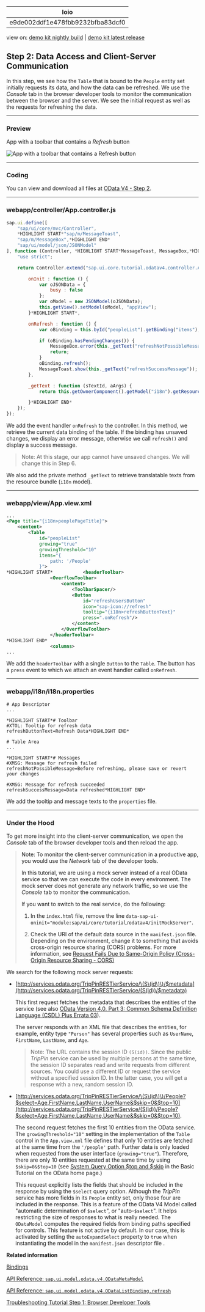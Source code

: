 <!-- loioe9de002ddf1e478fbb9232bfba83dcf0 -->

| loio |
| -----|
| e9de002ddf1e478fbb9232bfba83dcf0 |

<div id="loio">

view on: [demo kit nightly build](https://openui5nightly.hana.ondemand.com/#/topic/e9de002ddf1e478fbb9232bfba83dcf0) | [demo kit latest release](https://openui5.hana.ondemand.com/#/topic/e9de002ddf1e478fbb9232bfba83dcf0)</div>

## Step 2: Data Access and Client-Server Communication

In this step, we see how the `Table` that is bound to the `People` entity set initially requests its data, and how the data can be refreshed. We use the *Console* tab in the browser developer tools to monitor the communication between the browser and the server. We see the initial request as well as the requests for refreshing the data.

***

<a name="loioe9de002ddf1e478fbb9232bfba83dcf0__section_bt4_fxc_z1b"/>

### Preview

   
  
App with a toolbar that contains a *Refresh* button<a name="loioe9de002ddf1e478fbb9232bfba83dcf0__fig_blw_dkb_mcb"/>

 ![](loio0abcbb65bba54780948b00c20ce53690_LowRes.png "App with a toolbar that contains a Refresh
					button") 

***

<a name="loioe9de002ddf1e478fbb9232bfba83dcf0__section_tsr_gxc_z1b"/>

### Coding

You can view and download all files at [OData V4 - Step 2](https://openui5.hana.ondemand.com/explored.html#/sample/sap.ui.core.tutorial.odatav4.02/preview).

***

<a name="loioe9de002ddf1e478fbb9232bfba83dcf0__section_pvc_fyc_z1b"/>

### webapp/controller/App.controller.js

``` js
sap.ui.define([
	"sap/ui/core/mvc/Controller",
	*HIGHLIGHT START*"sap/m/MessageToast",
	"sap/m/MessageBox",*HIGHLIGHT END*
	"sap/ui/model/json/JSONModel"
], function (Controller, *HIGHLIGHT START*MessageToast, MessageBox,*HIGHLIGHT END* JSONModel) {
	"use strict";

	return Controller.extend("sap.ui.core.tutorial.odatav4.controller.App", {

		onInit : function () {
			var oJSONData = {
				busy : false
			};
			var oModel = new JSONModel(oJSONData);
			this.getView().setModel(oModel, "appView");
		}*HIGHLIGHT START*,

		onRefresh : function () {
			var oBinding = this.byId("peopleList").getBinding("items");

			if (oBinding.hasPendingChanges()) {
				MessageBox.error(this._getText("refreshNotPossibleMessage"));
				return;
			}
			oBinding.refresh();
			MessageToast.show(this._getText("refreshSuccessMessage"));
		},

		_getText : function (sTextId, aArgs) {
			return this.getOwnerComponent().getModel("i18n").getResourceBundle().getText(sTextId, aArgs);

		}*HIGHLIGHT END*
	});
});
```

We add the event handler `onRefresh` to the controller. In this method, we retrieve the current data binding of the table. If the binding has unsaved changes, we display an error message, otherwise we call `refresh()` and display a success message.

> Note:
> At this stage, our app cannot have unsaved changes. We will change this in Step 6.
> 
> 

We also add the private method `_getText` to retrieve translatable texts from the resource bundle \(`i18n` model\).

***

<a name="loioe9de002ddf1e478fbb9232bfba83dcf0__section_pp2_mxc_z1b"/>

### webapp/view/App.view.xml

``` xml
...
<Page title="{i18n>peoplePageTitle}">
	<content>
		<Table
			id="peopleList"
			growing="true"
			growingThreshold="10"
			items="{
				path: '/People'
			}">
*HIGHLIGHT START*			<headerToolbar>
				<OverflowToolbar>
					<content>
						<ToolbarSpacer/>
						<Button
							id="refreshUsersButton"
							icon="sap-icon://refresh"
							tooltip="{i18n>refreshButtonText}"
							press=".onRefresh"/>
						</content>
					</OverflowToolbar>
				</headerToolbar>
*HIGHLIGHT END*
				<columns>
...
```

We add the `headerToolbar` with a single `Button` to the `Table`. The button has a `press` event to which we attach an event handler called `onRefresh`.

***

<a name="loioe9de002ddf1e478fbb9232bfba83dcf0__section_etg_fyc_z1b"/>

### webapp/i18n/i18n.properties

```
# App Descriptor
...

*HIGHLIGHT START*# Toolbar
#XTOL: Tooltip for refresh data
refreshButtonText=Refresh Data*HIGHLIGHT END*

# Table Area
...

*HIGHLIGHT START*# Messages
#XMSG: Message for refresh failed
refreshNotPossibleMessage=Before refreshing, please save or revert your changes

#XMSG: Message for refresh succeeded
refreshSuccessMessage=Data refreshed*HIGHLIGHT END*
```

We add the tooltip and message texts to the `properties` file.

***

<a name="loioe9de002ddf1e478fbb9232bfba83dcf0__section_kk1_cq1_mcb"/>

### Under the Hood

To get more insight into the client-server communication, we open the *Console* tab of the browser developer tools and then reload the app.

> Note:
> To monitor the client-server communication in a productive app, you would use the *Network* tab of the developer tools.
> 
> In this tutorial, we are using a mock server instead of a real OData service so that we can execute the code in every environment. The mock server does not generate any network traffic, so we use the *Console* tab to monitor the communication.
> 
> If you want to switch to the real service, do the following:
> 
> 1.  In the `index.html` file, remove the line `data-sap-ui-oninit="module:sap/ui/core/tutorial/odatav4/initMockServer"`.
> 
> 2.  Check the URI of the default data source in the `manifest.json` file. Depending on the environment, change it to something that avoids cross-origin resource sharing \(CORS\) problems. For more information, see [Request Fails Due to Same-Origin Policy \(Cross-Origin Resource Sharing - CORS\)](Request_Fails_Due_to_Same-Origin_Policy_(Cross-Origin_Resource_Sharing_-_CORS)_5bb388f.md)
> 
> 
> 

We search for the following mock server requests:

-   [http://services.odata.org/TripPinRESTierService/\(S\(id\)\)/$metadata](http://services.odata.org/TripPinRESTierService/(S(id))/$metadata)

    This first request fetches the metadata that describes the entities of the service \(see also [OData Version 4.0. Part 3: Common Schema Definition Language \(CSDL\) Plus Errata 03](http://docs.oasis-open.org/odata/odata/v4.0/odata-v4.0-part3-csdl.html)\).

    The server responds with an XML file that describes the entities, for example, entity type `"Person"` has several properties such as `UserName`, `FirstName`, `LastName`, and `Age`.

    > Note:
    > The URL contains the session ID `(S(id))`. Since the public *TripPin* service can be used by multiple persons at the same time, the session ID separates read and write requests from different sources. You could use a different ID or request the service without a specified session ID. In the latter case, you will get a response with a new, random session ID.
    > 
    > 

-   [http://services.odata.org/TripPinRESTierService/\(S\(id\)\)/People?$select=Age,FirstName,LastName,UserName&$skip=0&$top=10](http://services.odata.org/TripPinRESTierService/(S(id))/People?$select=Age,FirstName,LastName,UserName&$skip=0&$top=10).

    The second request fetches the first 10 entities from the OData service. The `growingThreshold="10"` setting in the implementation of the `Table` control in the `App.view.xml` file defines that only 10 entities are fetched at the same time from the `'/people'` path. Further data is only loaded when requested from the user interface \(`growing="true"`\). Therefore, there are only 10 entities requested at the same time by using `$skip=0&$top=10` \(see [System Query Option $top and $skip](http://www.odata.org/getting-started/basic-tutorial/#topskip) in the Basic Tutorial on the OData home page.\)

    This request explicitly lists the fields that should be included in the response by using the `$select` query option. Although the *TripPin* service has more fields in its `People` entity set, only those four are included in the response. This is a feature of the OData V4 Model called "automatic determination of `$select`", or "auto-`$select`". It helps restricting the size of responses to what is really needed. The `ODataModel` computes the required fields from binding paths specified for controls. This feature is not active by default. In our case, this is activated by setting the `autoExpandSelect` property to `true` when instantiating the model in the `manifest.json` descriptor file .


**Related information**  


[Bindings](Bindings_54e0ddf.md)

[API Reference: `sap.ui.model.odata.v4.ODataMetaModel`](https://openui5.hana.ondemand.com/#docs/api/symbols/sap.ui.model.odata.v4.ODataMetaModel.html)

[API Reference: `sap.ui.model.odata.v4.ODataListBinding.refresh`](https://openui5.hana.ondemand.com/#/api/sap.ui.model.odata.v4.ODataListBinding/methods/refresh)

[Troubleshooting Tutorial Step 1: Browser Developer Tools](Step_1_Browser_Developer_Tools_eadd60a.md)


